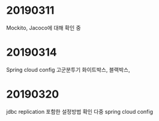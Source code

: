 # 20190311
Mockito, Jacoco에 대해 확인 중

# 20190314
Spring cloud config
고군분투기
화이트박스, 블랙박스,

# 20190320
jdbc replication 포함한 설정방법 확인
다중 spring cloud config

